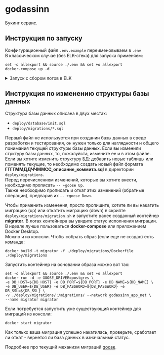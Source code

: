 # godassinn

Букинг сервис.

## Инструкция по запуску

Конфигурационный файл `.env.example` переименовываем в `.env` <br />
В классическом случае (без ELK-стека) для запуска применяем:

```
set -o allexport && source ./.env && set +o allexport
docker-compose up -d
```
<details>
<summary> 
Запуск с сбором логов в ELK
</summary>
В случае, если хотим запустить версию с ELK,то необходимо раскомментировать следующие строчки в файле `docker-compose.yml` в конфигурации Jaeger:
    
- `- SPAN_STORAGE_TYPE=elasticsearch`
- `- ES_TAGS_AS_FIELDS_ALL=true`
- `- ES_SERVER_URLS=http://elasticsearch:9200`
- `- ES_USERNAME=elastic`
- `- ES_PASSWORD=${ELASTIC_PASSWORD}`
    
```
set -o allexport && source ./.env && set +o allexport
docker-compose -f docker-compose-elk.yml  up setup -d
docker-compose -f docker-compose-elk.yml  up -d
docker-compose up -d
```
Команду `docker-compose-elk up setup -d` нужно применять только при первоначальной настройке.


Пароль _"changeme"_ , установленный по умолчанию в `.env` файле **небезопасен**. Для того, чтобы сгенерировать случайные пароли, нужно выполнить следующие шаги:

1. Сбросить пароли для встроенных пользователей

    Команды ниже сбрасывают пароли встроенных пользователей `elastic`, `logstash_internal` и `kibana_system` и возвращают строку с новыми паролями.

    ```sh
    docker-compose exec elasticsearch bin/elasticsearch-reset-password --batch --user elastic
    ```

    ```sh
    docker-compose exec elasticsearch bin/elasticsearch-reset-password --batch --user logstash_internal
    ```

    ```sh
    docker-compose exec elasticsearch bin/elasticsearch-reset-password --batch --user kibana_system
    ```

2. Заменяем пароли в конфигурационном файле `.env` на сгенерированные ранее. И выполняем:
```sh
set -o allexport && source ./.env && set +o allexport

```   
3. Останавливаем и перезапускаем  контейнеры elasticsearch, logstash, kibana, jaeger чтобы применить изменения.
</details>

## Инструкция по изменению структуры базы данных

Структура базы данных описана в двух местах: 
- ` deploy/database/init.sql ` 
- ` deploy/migrations/*.sql ` 

Первый файл не используется при создании базы данных в среде разработки и тестирования, он нужен только для наглядности и общего понимания текущей структуры базы данных. Если вы изменили стрктуру базы данных, то, пожалуйста, измените ее и в этом файле. <br />
Если вы хотите изменить структуру БД: добавить новые таблицы или поменять текущие, то необходимо создать новый файл формата **ГГГГММДДЧЧММСС_описание_коммита.sql** в директории ` deploy/migrations `. <br />
Перед перечислением изменений, которые вы хотите внести, необходимо прописать ` -- +goose Up `. <br />
Также необходимо прописать и откат этих изменений (обратные операции), предварив их ` -- +goose Down `. <br />

Чтобы применить изменения, просто пропишите, хотите ли вы накатить миграцию (up) или откатить миграцию (down) в скрипте ` deploy/migrations/migration.sh ` и запустите ранее созданный контейнер **migrator**. В логах контейнера вы увидите статус исполнения миграции.
В идеале лучше пользоваться **docker-compose** или приложением Docker Desktop. <br />
Можно и из консоли. Чтобы собрать образ (если еще не создан) есть команда:
```shell
docker build -t migrator -f ./deploy/migrations/Dockerfile  ./deploy/migrations
```
Запустить контейнер на основании образа можно вот так:
```shell
set -o allexport && source ./.env && set +o allexport
docker run -d -e GOOSE_DRIVER=postgres \
-e DB_HOST=${DB_HOST} -e DB_PORT=${DB_PORT} -e DB_NAME=${DB_NAME} \
-e DB_USER=${DB_USER} -e DB_PASSWORD=${DB_PASSWORD} -e DB_SSL=${DB_SSL} \
-v ./deploy/migrations/:/migrations/ --network godassinn_app_net \
--name migrator migrator
```
Если потребуется запустить уже существующий контейнер для миграций из консоли:
```shell
docker start migrator
```
Как только ваша миграция успешно накатилась, проверьте, сработает ли откат - вернется ли база данных в изначальный статус.

Подробнее про текущий механизм миграций [goose](https://github.com/pressly/goose).

